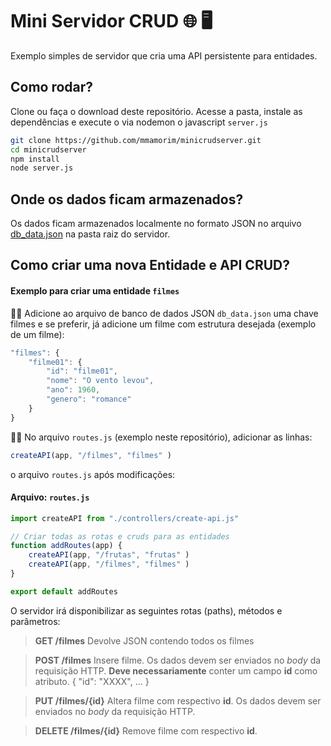# Mini Servidor CRUD 🌐 🖥️

Exemplo simples de servidor que cria uma API persistente para entidades.  

## Como rodar?

Clone ou faça o download deste repositório. Acesse a pasta, instale as dependências e execute o via nodemon o javascript `server.js`  

```bash
git clone https://github.com/mmamorim/minicrudserver.git
cd minicrudserver
npm install
node server.js
```

## Onde os dados ficam armazenados?

Os dados ficam armazenados localmente no formato JSON no arquivo [db_data.json](db_data.json) na pasta raiz do servidor.

## Como criar uma nova Entidade e API CRUD?

#### Exemplo para criar uma entidade `filmes` 

🧑‍💻 Adicione ao arquivo de banco de dados JSON `db_data.json` uma chave filmes e se preferir, já adicione um filme com estrutura desejada (exemplo de um filme):

~~~javascript 
"filmes": {
    "filme01": {
        "id": "filme01",
        "nome": "O vento levou",
        "ano": 1960,
        "genero": "romance" 
    }
}
~~~

🧑‍💻 No arquivo `routes.js` (exemplo neste repositório), adicionar as linhas:

~~~javascript 
createAPI(app, "/filmes", "filmes" )
~~~

o arquivo `routes.js` após modificações:

#### Arquivo: ```routes.js``` 

~~~javascript 
import createAPI from "./controllers/create-api.js"

// Criar todas as rotas e cruds para as entidades
function addRoutes(app) {
    createAPI(app, "/frutas", "frutas" )
    createAPI(app, "/filmes", "filmes" )
}

export default addRoutes
~~~

O servidor irá disponibilizar as seguintes rotas (paths), métodos e parâmetros:

> **GET 	/filmes**
> Devolve JSON contendo todos os filmes

> **POST 	/filmes**
> Insere filme. Os dados devem ser enviados no *body* da requisição HTTP. 
> **Deve necessariamente** conter um campo **id** como atributo. { "id": "XXXX", ... }

> **PUT 	/filmes/{id}**
> Altera filme com respectivo **id**. Os dados devem ser enviados no *body* da requisição HTTP.

> **DELETE /filmes/{id}**
> Remove filme com respectivo **id**. 


